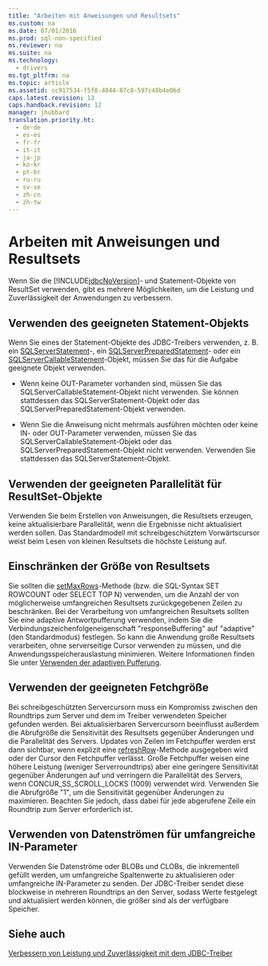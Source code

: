 ```yaml
---
title: "Arbeiten mit Anweisungen und Resultsets"
ms.custom: na
ms.date: 07/01/2016
ms.prod: sql-non-specified
ms.reviewer: na
ms.suite: na
ms.technology: 
  - drivers
ms.tgt_pltfrm: na
ms.topic: article
ms.assetid: cc917534-f5f8-4844-87c8-597c48b4e06d
caps.latest.revision: 13
caps.handback.revision: 12
manager: jhubbard
translation.priority.ht: 
  - de-de
  - es-es
  - fr-fr
  - it-it
  - ja-jp
  - ko-kr
  - pt-br
  - ru-ru
  - sv-se
  - zh-cn
  - zh-tw
---
```

# Arbeiten mit Anweisungen und Resultsets
  Wenn Sie die [!INCLUDE[jdbcNoVersion](../content/includes/jdbcNoVersion_md.md)]\- und Statement\-Objekte von ResultSet verwenden, gibt es mehrere Möglichkeiten, um die Leistung und Zuverlässigkeit der Anwendungen zu verbessern.  
  
## Verwenden des geeigneten Statement\-Objekts  
 Wenn Sie eines der Statement\-Objekte des JDBC\-Treibers verwenden, z. B. ein [SQLServerStatement](../content/SQLServerStatement-Class.md)\-, ein [SQLServerPreparedStatement](../content/SQLServerPreparedStatement-Class.md)\- oder ein [SQLServerCallableStatement](../content/SQLServerCallableStatement-Class.md)\-Objekt, müssen Sie das für die Aufgabe geeignete Objekt verwenden.  
  
-   Wenn keine OUT\-Parameter vorhanden sind, müssen Sie das SQLServerCallableStatement\-Objekt nicht verwenden. Sie können stattdessen das SQLServerStatement\-Objekt oder das SQLServerPreparedStatement\-Objekt verwenden.  
  
-   Wenn Sie die Anweisung nicht mehrmals ausführen möchten oder keine IN\- oder OUT\-Parameter verwenden, müssen Sie das SQLServerCallableStatement\-Objekt oder das SQLServerPreparedStatement\-Objekt nicht verwenden. Verwenden Sie stattdessen das SQLServerStatement\-Objekt.  
  
## Verwenden der geeigneten Parallelität für ResultSet\-Objekte  
 Verwenden Sie beim Erstellen von Anweisungen, die Resultsets erzeugen, keine aktualisierbare Parallelität, wenn die Ergebnisse nicht aktualisiert werden sollen. Das Standardmodell mit schreibgeschütztem Vorwärtscursor weist beim Lesen von kleinen Resultsets die höchste Leistung auf.  
  
## Einschränken der Größe von Resultsets  
 Sie sollten die [setMaxRows](../content/setMaxRows-Method--SQLServerStatement-.md)\-Methode \(bzw. die SQL\-Syntax SET ROWCOUNT oder SELECT TOP N\) verwenden, um die Anzahl der von möglicherweise umfangreichen Resultsets zurückgegebenen Zeilen zu beschränken. Bei der Verarbeitung von umfangreichen Resultsets sollten Sie eine adaptive Antwortpufferung verwenden, indem Sie die Verbindungszeichenfolgeneigenschaft "responseBuffering" auf "adaptive" \(den Standardmodus\) festlegen. So kann die Anwendung große Resultsets verarbeiten, ohne serverseitige Cursor verwenden zu müssen, und die Anwendungsspeicherauslastung minimieren. Weitere Informationen finden Sie unter [Verwenden der adaptiven Pufferung](../content/Using-Adaptive-Buffering.md).  
  
## Verwenden der geeigneten Fetchgröße  
 Bei schreibgeschützten Servercursorn muss ein Kompromiss zwischen den Roundtrips zum Server und dem im Treiber verwendeten Speicher gefunden werden. Bei aktualisierbaren Servercursorn beeinflusst außerdem die Abrufgröße die Sensitivität des Resultsets gegenüber Änderungen und die Parallelität des Servers. Updates von Zeilen im Fetchpuffer werden erst dann sichtbar, wenn explizit eine [refreshRow](../content/refreshRow-Method--SQLServerResultSet-.md)\-Methode ausgegeben wird oder der Cursor den Fetchpuffer verlässt. Große Fetchpuffer weisen eine höhere Leistung \(weniger Serverroundtrips\) aber eine geringere Sensitivität gegenüber Änderungen auf und verringern die Parallelität des Servers, wenn CONCUR\_SS\_SCROLL\_LOCKS \(1009\) verwendet wird. Verwenden Sie die Abrufgröße "1", um die Sensitivität gegenüber Änderungen zu maximieren. Beachten Sie jedoch, dass dabei für jede abgerufene Zeile ein Roundtrip zum Server erforderlich ist.  
  
## Verwenden von Datenströmen für umfangreiche IN\-Parameter  
 Verwenden Sie Datenströme oder BLOBs und CLOBs, die inkrementell gefüllt werden, um umfangreiche Spaltenwerte zu aktualisieren oder umfangreiche IN\-Parameter zu senden. Der JDBC\-Treiber sendet diese blockweise in mehreren Roundtrips an den Server, sodass Werte festgelegt und aktualisiert werden können, die größer sind als der verfügbare Speicher.  
  
## Siehe auch  
 [Verbessern von Leistung und Zuverlässigkeit mit dem JDBC-Treiber](../content/Improving-Performance-and-Reliability-with-the-JDBC-Driver.md)  
  
  